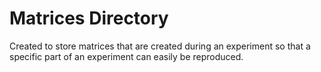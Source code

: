 # Matrices Directory

Created to store matrices that are created during an experiment so that a specific part of an experiment can easily be reproduced.


